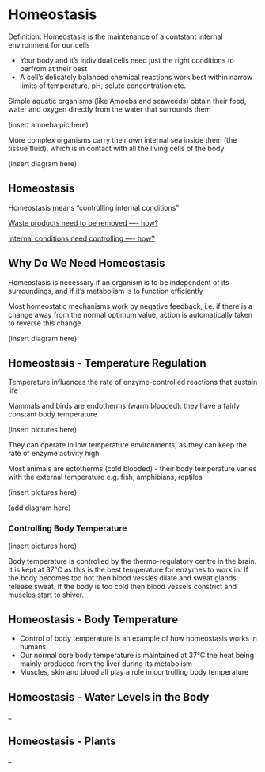 # Homeostasis

Definition: Homeostasis is the maintenance of a contstant internal environment for our cells

- Your body and it’s individual cells need just the right conditions to perfrom at their best
- A cell’s delicately balanced chemical reactions work best within narrow limits of temperature, pH, solute concentration etc.

Simple aquatic organisms (like Amoeba and seaweeds) obtain their food, water and oxygen directly from the water that surrounds them

(insert amoeba pic here)

More complex organisms carry their own internal sea inside them (the tissue fluid), which is in contact with all the living cells of the body

(insert diagram here)

## Homeostasis

Homeostasis means “controlling internal conditions”

[Waste products need to be removed —- how?](Homeostasi%20fe226/Waste%20prod%2062336.csv)

[Internal conditions need controlling —- how?](Homeostasi%20fe226/Internal%20c%207ba22.csv)

## Why Do We Need Homeostasis

Homeostasis is necessary if an organism is to be independent of its surroundings, and if it’s metabolism is to function efficiently

Most homeostatic mechanisms work by negative feedback, i.e. if there is a change away from the normal optimum value, action is automatically taken to reverse this change

(insert diagram here)

## Homeostasis - Temperature Regulation

Temperature influences the rate of enzyme-controlled reactions that sustain life

Mammals and birds are endotherms (warm blooded): they have a fairly constant body temperature

(insert pictures here)

They can operate in low temperature environments, as they can keep the rate of enzyme activity high

Most animals are ectotherms (cold blooded) - their body temperature varies with the external temperature e.g. fish, amphibians, reptiles

(insert pictures here)

(add diagram here)

### Controlling Body Temperature

(insert pictures here)

Body temperature is controlled by the thermo-regulatory centre in the brain. It is kept at 37°C as this is the best temperature for enzymes to work in. If the body becomes too hot then blood vessles dilate and sweat glands release sweat. If the body is too cold then blood vessels constrict and muscles start to shiver.

## Homeostasis - Body Temperature

- Control of body temperature is an example of how homeostasis works in humans
- Our normal core body temperature is maintained at 37°C the heat being mainly produced from the liver during its metabolism
- Muscles, skin and blood all play a role in controlling body temperature

## Homeostasis - Water Levels in the Body

_

## Homeostasis - Plants

_